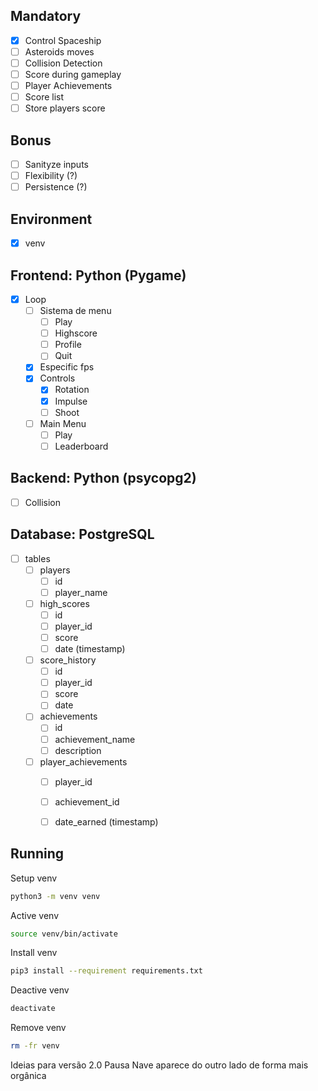 ## Mandatory
- [X] Control Spaceship
- [ ] Asteroids moves
- [ ] Collision Detection
- [ ] Score during gameplay
- [ ] Player Achievements
- [ ] Score list
- [ ] Store players score

## Bonus
- [ ] Sanityze inputs
- [ ] Flexibility (?)
- [ ] Persistence (?)

## Environment
- [X] venv

## Frontend: Python (Pygame)
- [X] Loop
  - [ ] Sistema de menu
    - [ ] Play
    - [ ] Highscore
    - [ ] Profile
    - [ ] Quit
  - [X] Especific fps
  - [X] Controls
    - [X] Rotation
    - [X] Impulse
    - [ ] Shoot
  - [ ] Main Menu
    - [ ] Play
    - [ ] Leaderboard

## Backend: Python (psycopg2)
  - [ ] Collision

## Database: PostgreSQL
- [ ] tables
  - [ ] players
    - [ ] id
    - [ ] player_name
  - [ ] high_scores
    - [ ] id
    - [ ] player_id
    - [ ] score
    - [ ] date (timestamp)
  - [ ] score_history
    - [ ] id
    - [ ] player_id
    - [ ] score
    - [ ] date
  - [ ] achievements 
    - [ ] id
    - [ ] achievement_name
    - [ ] description
  - [ ] player_achievements
    - [ ] player_id
    - [ ] achievement_id
    - [ ] date_earned (timestamp)


## Running

Setup venv
```sh
python3 -m venv venv
```

Active venv
```sh
source venv/bin/activate
```

Install venv
```sh
pip3 install --requirement requirements.txt
```

Deactive venv
```sh
deactivate
```

Remove venv
```sh
rm -fr venv
```

Ideias para versão 2.0
Pausa
Nave aparece do outro lado de forma mais orgânica
